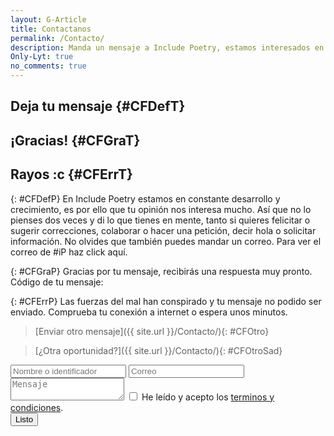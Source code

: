 ```yaml
---
layout: G-Article
title: Contactanos
permalink: /Contacto/
description: Manda un mensaje a Include Poetry, estamos interesados en escucharte
Only-Lyt: true
no_comments: true
---
```


## Deja tu mensaje 	{#CFDefT}

## ¡Gracias! 		{#CFGraT}

## Rayos :c 		{#CFErrT}

{: #CFDefP}
En Include Poetry estamos en constante desarrollo y crecimiento, es por ello que tu opinión nos interesa mucho. Así que no lo pienses dos veces y di lo que tienes en mente, tanto si quieres felicitar o sugerir correcciones, colaborar o hacer una petición, decir hola o solicitar información. No olvides que también puedes mandar un correo. Para ver el correo de #iP <span class="secOflMail">haz click aquí</span>.

{: #CFGraP}
Gracias por tu mensaje, recibirás una respuesta muy pronto. Código de tu mensaje:

{: #CFErrP}
Las fuerzas del mal han conspirado y tu mensaje no podido ser enviado. Comprueba tu conexión a internet o espera unos minutos.

> [Enviar otro mensaje]({{ site.url }}/Contacto/){: #CFOtro}

> [¿Otra oportunidad?]({{ site.url }}/Contacto/){: #CFOtroSad}

<form id="ContactForm" method="POST">
	<div class="FIzq">
		<input type="hidden" name="_subject" value="Mensaje desde #IP" />
		<input  class="FElem" type="text" placeholder="Nombre o identificador" name="Nombre" id="Nombre" required="">
		<input  class="FElem" type="email" placeholder="Correo" name="_replyto" id="Correo" required="">
	</div>
	<textarea placeholder="Mensaje" name="Mensaje" id="Mensaje" required=""></textarea>
	<input type="text" name="_gotcha" style="display:none" />
	<input type="hidden" name="Codigo" id="CFCodeRec">
	<span id="CFTerms"><input type="checkbox" id="CFAC" name="CFAC"> <label for="CFAC">He leído y acepto los <a href="{{site.url}}/Terminos-condiciones-y-privacidad/">terminos y condiciones</a>.</label></span>
	<div id="CFDelSend"><input type="submit" value="Listo" id="Enviar"></div>
</form>
<script src="{{ site.iP-Sources }}/JS/Universal/ContactForm.js"></script>